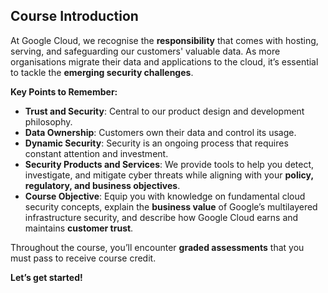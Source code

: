 ## Course Introduction
At Google Cloud, we recognise the **responsibility** that comes with hosting, serving, and safeguarding our customers' valuable data. As more organisations migrate their data and applications to the cloud, it’s essential to tackle the **emerging security challenges**.

**Key Points to Remember:**

- **Trust and Security**: Central to our product design and development philosophy.
- **Data Ownership**: Customers own their data and control its usage.
- **Dynamic Security**: Security is an ongoing process that requires constant attention and investment.
- **Security Products and Services**: We provide tools to help you detect, investigate, and mitigate cyber threats while aligning with your **policy, regulatory, and business objectives**.
- **Course Objective**: Equip you with knowledge on fundamental cloud security concepts, explain the **business value** of Google’s multilayered infrastructure security, and describe how Google Cloud earns and maintains **customer trust**.

Throughout the course, you’ll encounter **graded assessments** that you must pass to receive course credit.

**Let’s get started!**